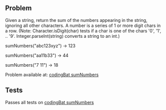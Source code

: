 ## Problem

Given a string, return the sum of the numbers appearing in the string, ignoring all other characters. A number is a series of 1 or more digit chars in a row. (Note: Character.isDigit(char) tests if a char is one of the chars '0', '1', .. '9'. Integer.parseInt(string) converts a string to an int.)


sumNumbers("abc123xyz") → 123

sumNumbers("aa11b33") → 44

sumNumbers("7 11") → 18

Problem available at: [codingBat sumNumbers](http://codingbat.com/prob/p121193)

## Tests

Passes all tests on [codingBat sumNumbers](http://codingbat.com/prob/p121193)
